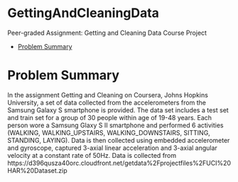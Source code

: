 # GettingAndCleaningData
Peer-graded Assignment: Getting and Cleaning Data Course Project

* [Problem Summary](#summary)

<h1 id=summary>Problem Summary </h1>
In the assignment Getting and Cleaning on Coursera, Johns Hopkins University, a set of data collected from the accelerometers from the Samsung Galaxy S smartphone is provided. The data set includes a test set and train set for a group of 30 people within age of 19-48 years. Each person wore a Samsung Glaxy S II smartphone and performed 6 activities (WALKING, WALKING_UPSTAIRS, WALKING_DOWNSTAIRS, SITTING, STANDING, LAYING). Data is then collected using embedded accelerometer and gyroscope, captured 3-axial linear acceleration and 3-axial angular velocity at a constant rate of 50Hz. Data is collected from
https://d396qusza40orc.cloudfront.net/getdata%2Fprojectfiles%2FUCI%20HAR%20Dataset.zip
